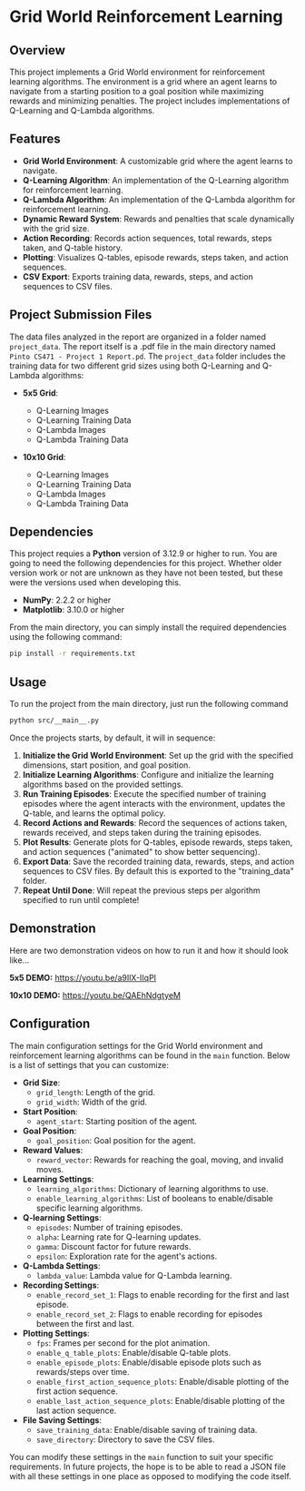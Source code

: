 # Grid World Reinforcement Learning

## Overview
This project implements a Grid World environment for reinforcement learning algorithms. The environment is a grid where an agent learns to navigate from a starting position to a goal position while maximizing rewards and minimizing penalties. The project includes implementations of Q-Learning and Q-Lambda algorithms.

## Features
- **Grid World Environment**: A customizable grid where the agent learns to navigate.
- **Q-Learning Algorithm**: An implementation of the Q-Learning algorithm for reinforcement learning.
- **Q-Lambda Algorithm**: An implementation of the Q-Lambda algorithm for reinforcement learning.
- **Dynamic Reward System**: Rewards and penalties that scale dynamically with the grid size.
- **Action Recording**: Records action sequences, total rewards, steps taken, and Q-table history.
- **Plotting**: Visualizes Q-tables, episode rewards, steps taken, and action sequences.
- **CSV Export**: Exports training data, rewards, steps, and action sequences to CSV files.

## Project Submission Files
The data files analyzed in the report are organized in a folder named `project_data`. The report itself is a .pdf file in the main directory named `Pinto CS471 - Project 1 Report.pd`. The `project_data` folder includes the training data for two different grid sizes using both Q-Learning and Q-Lambda algorithms:

- **5x5 Grid**:
    - Q-Learning Images
    - Q-Learning Training Data
    - Q-Lambda Images
    - Q-Lambda Training Data

- **10x10 Grid**:
    - Q-Learning Images
    - Q-Learning Training Data
    - Q-Lambda Images
    - Q-Lambda Training Data

## Dependencies
This project requies a **Python** version of 3.12.9 or higher to run.
You are going to need the following dependencies for this project. Whether older version work or not are unknown as they have not been tested, but these were the versions used when developing this.
- **NumPy**: 2.2.2 or higher
- **Matplotlib**: 3.10.0 or higher

From the main directory, you can simply install the required dependencies using the following command:
```bash
pip install -r requirements.txt
```

## Usage
To run the project from the main directory, just run the following command
```bash
python src/__main__.py
```
Once the projects starts, by default, it will in sequence:
1. **Initialize the Grid World Environment**: Set up the grid with the specified dimensions, start position, and goal position.
2. **Initialize Learning Algorithms**: Configure and initialize the learning algorithms based on the provided settings.
3. **Run Training Episodes**: Execute the specified number of training episodes where the agent interacts with the environment, updates the Q-table, and learns the optimal policy.
4. **Record Actions and Rewards**: Record the sequences of actions taken, rewards received, and steps taken during the training episodes.
5. **Plot Results**: Generate plots for Q-tables, episode rewards, steps taken, and action sequences ("animated" to show better sequencing).
6. **Export Data**: Save the recorded training data, rewards, steps, and action sequences to CSV files. By default this is exported to the "training_data" folder.
7. **Repeat Until Done**: Will repeat the previous steps per algorithm specified to run until complete! 

## Demonstration
Here are two demonstration videos on how to run it and how it should look like...

**5x5 DEMO:** https://youtu.be/a9IlX-IIqPI

**10x10 DEMO:** https://youtu.be/QAEhNdgtyeM

## Configuration
The main configuration settings for the Grid World environment and reinforcement learning algorithms can be found in the `main` function. Below is a list of settings that you can customize:

- **Grid Size**:
  - `grid_length`: Length of the grid.
  - `grid_width`: Width of the grid.
- **Start Position**:
  - `agent_start`: Starting position of the agent.
- **Goal Position**:
  - `goal_position`: Goal position for the agent.
- **Reward Values**:
  - `reward_vector`: Rewards for reaching the goal, moving, and invalid moves.
- **Learning Settings**:
  - `learning_algorithms`: Dictionary of learning algorithms to use.
  - `enable_learning_algorithms`: List of booleans to enable/disable specific learning algorithms.
- **Q-learning Settings**:
  - `episodes`: Number of training episodes.
  - `alpha`: Learning rate for Q-learning updates.
  - `gamma`: Discount factor for future rewards.
  - `epsilon`: Exploration rate for the agent's actions.
- **Q-Lambda Settings**:
  - `lambda_value`: Lambda value for Q-Lambda learning.
- **Recording Settings**:
  - `enable_record_set_1`: Flags to enable recording for the first and last episode.
  - `enable_record_set_2`: Flags to enable recording for episodes between the first and last.
- **Plotting Settings**:
  - `fps`: Frames per second for the plot animation.
  - `enable_q_table_plots`: Enable/disable Q-table plots.
  - `enable_episode_plots`: Enable/disable episode plots such as rewards/steps over time.
  - `enable_first_action_sequence_plots`: Enable/disable plotting of the first action sequence.
  - `enable_last_action_sequence_plots`: Enable/disable plotting of the last action sequence.
- **File Saving Settings**:
  - `save_training_data`: Enable/disable saving of training data.
  - `save_directory`: Directory to save the CSV files.

You can modify these settings in the `main` function to suit your specific requirements. In future projects, the hope is to be able to read a JSON file with all these settings in one place as opposed to modifying the code itself.